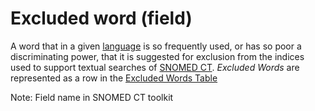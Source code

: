 # Excluded word (field)

A word that in a given [language](https://confluence.ihtsdotools.org/display/DOCGLOSS/language "Glossary link: language") is so frequently used, or has so poor a discriminating power, that it is suggested for exclusion from the indices used to support textual searches of [SNOMED CT](https://confluence.ihtsdotools.org/display/DOCGLOSS/SNOMED+CT "Glossary link: SNOMED CT"). _Excluded Words_ are represented as a row in the [Excluded Words Table](https://confluence.ihtsdotools.org/display/DOCGLOSS/Excluded+Words+Table "Glossary link: Excluded Words Table")

Note: Field name in SNOMED CT toolkit
